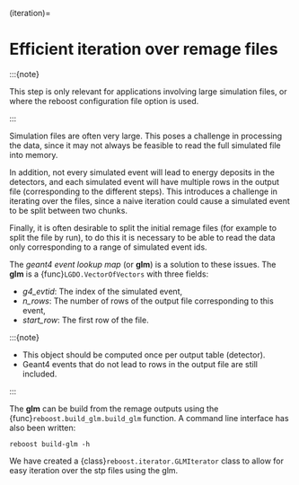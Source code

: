 (iteration)=

# Efficient iteration over remage files

:::{note}

This step is only relevant for applications involving large simulation
files, or where the reboost configuration file option is used.

:::

Simulation files are often very large. This poses a challenge in processing the
data, since it may not always be feasible to read the full simulated file into
memory.

In addition, not every simulated event will lead to energy deposits in the
detectors, and each simulated event will have multiple rows in the output file
(corresponding to the different steps). This introduces a challenge in iterating
over the files, since a naive iteration could cause a simulated event to be
split between two chunks.

Finally, it is often desirable to split the initial remage files (for example to
split the file by run), to do this it is necessary to be able to read the data
only corresponding to a range of simulated event ids.

The _geant4 event lookup map_ (or **glm**) is a solution to these issues. The
**glm** is a {func}`LGDO.VectorOfVectors` with three fields:

- _g4_evtid_: The index of the simulated event,
- _n_rows_: The number of rows of the output file corresponding to this event,
- _start_row_: The first row of the file.

:::{note}

- This object should be computed once per output table (detector).
- Geant4 events that do not lead to rows in the output file are still included.

:::

The **glm** can be build from the remage outputs using the
{func}`reboost.build_glm.build_glm` function. A command line interface has also
been written:

```console
reboost build-glm -h
```

We have created a {class}`reboost.iterator.GLMIterator` class to allow for easy
iteration over the stp files using the glm.
